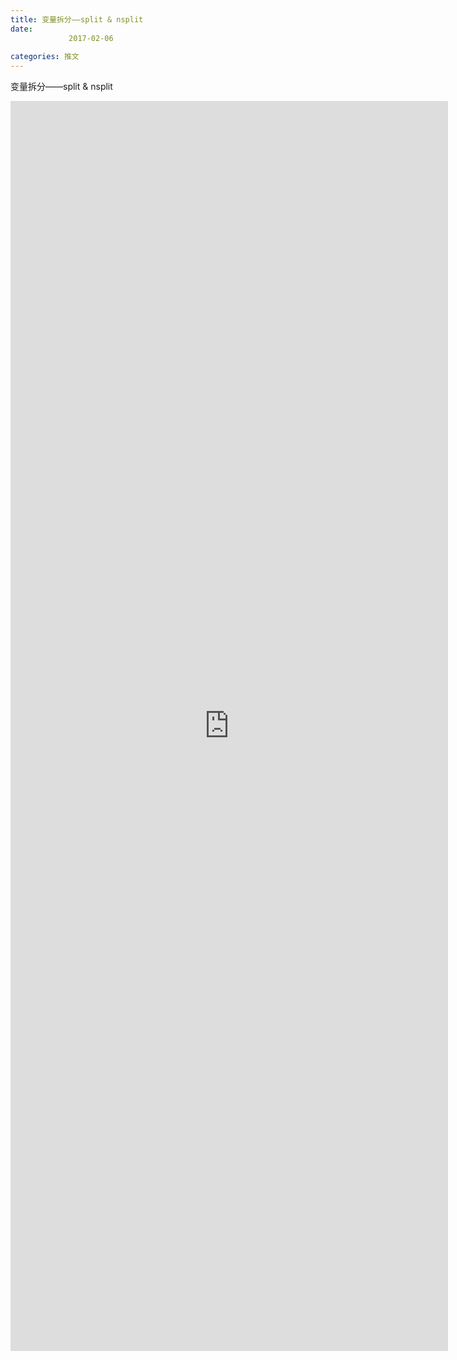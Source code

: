 ```yaml
---
title: 变量拆分——split & nsplit
date: 
             2017-02-06
            
categories: 推文
---
```

变量拆分——split & nsplit<!--more-->
<iframe src="http://202.114.234.173:8669/appbbs/Stata_Article/@变量拆分——split & nsplit.htm" width="700px" height="2000px" scrolling="auto" frameborder=0 ></iframe>